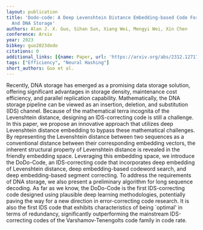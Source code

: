 ```yaml
---
layout: publication
title: 'Dodo-code: A Deep Levenshtein Distance Embedding-based Code For IDS Channel
  And DNA Storage'
authors: Alan J. X. Guo, Sihan Sun, Xiang Wei, Mengyi Wei, Xin Chen
conference: Arxiv
year: 2023
bibkey: guo2023dodo
citations: 0
additional_links: [{name: Paper, url: 'https://arxiv.org/abs/2312.12717'}]
tags: ["Efficiency", "Neural Hashing"]
short_authors: Guo et al.
---
```

Recently, DNA storage has emerged as a promising data storage solution,
offering significant advantages in storage density, maintenance cost
efficiency, and parallel replication capability. Mathematically, the DNA
storage pipeline can be viewed as an insertion, deletion, and substitution
(IDS) channel. Because of the mathematical terra incognita of the Levenshtein
distance, designing an IDS-correcting code is still a challenge. In this paper,
we propose an innovative approach that utilizes deep Levenshtein distance
embedding to bypass these mathematical challenges. By representing the
Levenshtein distance between two sequences as a conventional distance between
their corresponding embedding vectors, the inherent structural property of
Levenshtein distance is revealed in the friendly embedding space. Leveraging
this embedding space, we introduce the DoDo-Code, an IDS-correcting code that
incorporates deep embedding of Levenshtein distance, deep embedding-based
codeword search, and deep embedding-based segment correcting. To address the
requirements of DNA storage, we also present a preliminary algorithm for long
sequence decoding. As far as we know, the DoDo-Code is the first IDS-correcting
code designed using plausible deep learning methodologies, potentially paving
the way for a new direction in error-correcting code research. It is also the
first IDS code that exhibits characteristics of being `optimal' in terms of
redundancy, significantly outperforming the mainstream IDS-correcting codes of
the Varshamov-Tenengolts code family in code rate.